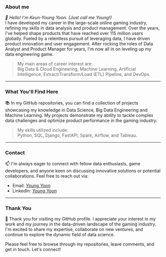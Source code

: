 ### About me
*👋 Hello! I'm Keun-Young Yoon. (Just call me Young!)*  
I have developed my career in the large-scale online gaming industry, refining my skills in data analysis and product management. Over the years, I've helped shape products that have reached over 115 million users globally. Fueled by a relentless pursuit of leveraging data, I have driven product innovation and user engagement. After rocking the roles of Data Analyst and Product Manager for years, I'm now all in on leveling up my data engineering game.
> My main areas of career interest are:  <br>
> Big Data & Cloud Engineering, Machine Learning, Artificial Intelligence, Extract/Transform/Load (ETL) Pipeline, and DevOps.
* * *
### What You'll Find Here
📚 In my GitHub repositories, you can find a collection of projects showcasing my knowledge in Data Science, Big Data Engineering and Machine Learning. My projects demonstrate my ability to tackle complex data challenges and optimize product performance in the gaming industry. 
> My skills utilized include:  <br>
> Python, SQL, Django, FastAPI, Spark, Airflow, and Tableau.
* * *
### Contact
📫 I'm always eager to connect with fellow data enthusiasts, game developers, and anyone keen on discussing innovative solutions or potential collaborations. Feel free to reach out via:
- Email: *[Young Yoon](yoon.keunyoung.yky@gmail.com)*
- LinkedIn: *[Young Yoon](https://www.linkedin.com/in/keun-young-yoon-680723218/)*
* * *
### Thank You
🙏 Thank you for visiting my GitHub profile. I appreciate your interest in my work and my journey in the data-driven landscape of the gaming industry. I'm excited to share my expertise, collaborate on new ventures, and continue to explore the dynamic field of data science.

Please feel free to browse through my repositories, leave comments, and get in touch. Let's connect!

